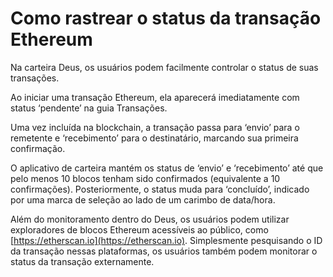 # Como rastrear o status da transação Ethereum

Na carteira Deus, os usuários podem facilmente controlar o status de suas transações.

Ao iniciar uma transação Ethereum, ela aparecerá imediatamente com status ‘pendente’ na guia Transações.

Uma vez incluída na blockchain, a transação passa para ‘envio’ para o remetente e ‘recebimento’ para o destinatário, marcando sua primeira confirmação.

O aplicativo de carteira mantém os status de ‘envio’ e ‘recebimento’ até que pelo menos 10 blocos tenham sido confirmados (equivalente a 10 confirmações). Posteriormente, o status muda para ‘concluído’, indicado por uma marca de seleção ao lado de um carimbo de data/hora.

Além do monitoramento dentro do Deus, os usuários podem utilizar exploradores de blocos Ethereum acessíveis ao público, como [https://etherscan.io](https://etherscan.io). Simplesmente pesquisando o ID da transação nessas plataformas, os usuários também podem monitorar o status da transação externamente.